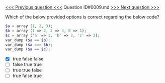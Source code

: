 [<<< Previous question <<<](0008.md)  Question ID#0009.md  [>>> Next question >>>](0010.md) 

Which of the below provided options is correct regarding the below code?

```php
$a = array (1, 2, 3);
$b = array (1 => 2, 2 => 3, 0 => 1); 
$c = array ('a' => 1, 'b' => 2, 'c' => 3);
var_dump ($a == $b); 
var_dump ($a === $b); 
var_dump ($a == $c); 
```

- [x] true false false
- [ ] false true true
- [ ] true true false
- [ ] true false true
